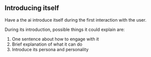 
## Introducing itself 
Have a the ai introduce itself during the first interaction with the user. 

During its introduction, possible things it could explain are:
1. One sentence about how to engage with it
2. Brief explanation of what it can do
3. Introduce its persona and personality 